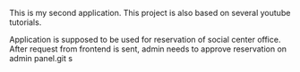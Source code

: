This is my second application. This project is also based on several youtube tutorials.

Application is supposed to be used for reservation of social center office. After request from frontend is sent, admin needs to approve reservation on admin panel.git s